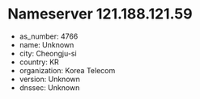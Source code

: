 # Nameserver 121.188.121.59

* as_number: 4766
* name: Unknown
* city: Cheongju-si
* country: KR
* organization: Korea Telecom
* version: Unknown
* dnssec: Unknown
